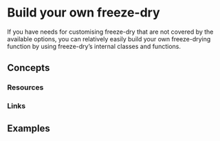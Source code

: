 # Build your own freeze-dry

If you have needs for customising freeze-dry that are not covered by the available options, you can relatively easily build your own freeze-drying function by using freeze-dry’s internal classes and functions.

## Concepts

### Resources


### Links



## Examples

